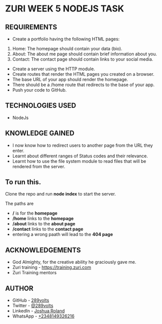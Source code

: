 # ZURI WEEK 5 NODEJS TASK

## REQUIREMENTS

- Create a portfolio having the following HTML pages:
1. Home: The homepage should contain your data (bio).
2. About: The about me page should contain brief information about you.
3. Contact: The contact page should contain links to your social media.

- Create a server using the HTTP module.
- Create routes that render the HTML pages you created on a browser.
- The base URL of your app should render the homepage.
- There should be a /home route that redirects to the base of your app.
- Push your code to GitHub.

## TECHNOLOGIES USED
- NodeJs

## KNOWLEDGE GAINED
- I now know how to redirect users to another page from the URL they enter.
- Learnt about different ranges of Status codes and their relevance.
- Learnt how to use the file system module to read files that will be rendered from the server.

## To run this.

Clone the repo and run **node index** to start the server. 

The paths are 
- **/** is for the **homepage**
- **/home** links to the **homepage**
- **/about** links to the **about page**
- **/contact** links to the **contact page**
- entering a wrong paath will lead to the **404 page**

## ACKNOWLEDGEMENTS

- God Almighty, for the creative ability he graciously gave me.
- Zuri training - https://training.zuri.com
- Zuri Training mentors

## AUTHOR

- GitHub - [289volts](https://www.github.com/289volts)
- Twitter - [@289volts](https://www.twitter.com/289volts)
- LinkedIn - [Joshua Roland](https://www.linkedin.com/in/Joshua-Roland)
- WhatsApp - [+2348149326216](https://wa.me/2348149326216)

